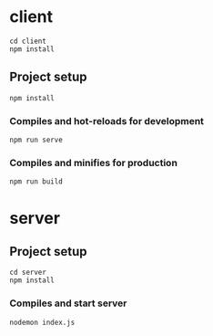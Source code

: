 # client
```
cd client
npm install
```
## Project setup
```
npm install
```

### Compiles and hot-reloads for development
```
npm run serve
```

### Compiles and minifies for production
```
npm run build
```


# server

## Project setup
```
cd server
npm install
```

### Compiles and start server
```
nodemon index.js 
```